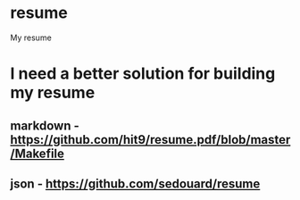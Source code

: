 # resume
My resume

# I need a better solution for building my resume
## markdown - https://github.com/hit9/resume.pdf/blob/master/Makefile
## json - https://github.com/sedouard/resume
